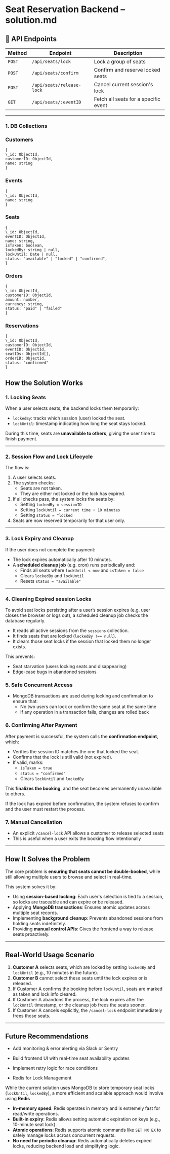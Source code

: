 # Seat Reservation Backend – solution.md

## 📘 API Endpoints

| Method | Endpoint                  | Description                          |
| ------ | ------------------------- | ------------------------------------ |
| `POST` | `/api/seats/lock`         | Lock a group of seats                |
| `POST` | `/api/seats/confirm`      | Confirm and reserve locked seats     |
| `POST` | `/api/seats/release-lock` | Cancel current session's lock        |
| `GET`  | `/api/seats/:eventID`     | Fetch all seats for a specific event |

---

### 1. DB Collections

### Customers

    {
    \_id: ObjectId,
    customerID: ObjectId,
    name: string
    }

### Events

    {
    \_id: ObjectId,
    name: string
    }

### Seats

    {
    \_id: ObjectId,
    eventID: ObjectId,
    name: string,
    isTaken: boolean,
    lockedBy: string | null,
    lockUntil: Date | null,
    status: "available" | "locked" | "confirmed",
    }

### Orders

    {
    \_id: ObjectId,
    customerID: ObjectId,
    amount: number,
    currency: string,
    status: "paid" | "failed"
    }

### Reservations

    {
    \_id: ObjectId,
    customerID: ObjectId,
    eventID: ObjectId,
    seatIDs: ObjectId[],
    orderID: ObjectId,
    status: "confirmed"
    }

## How the Solution Works

### 1. Locking Seats

When a user selects seats, the backend locks them temporarily:

- `lockedBy`: tracks which session (user) locked the seat.
- `lockUntil`: timestamp indicating how long the seat stays locked.

During this time, seats are **unavailable to others**, giving the user time to finish payment.

---

### 2. Session Flow and Lock Lifecycle

The flow is:

1. A user selects seats.
2. The system checks:
   - Seats are not taken.
   - They are either not locked or the lock has expired.
3. If all checks pass, the system locks the seats by:
   - Setting `lockedBy = sessionID`
   - Setting `lockUntil = current time + 10 minutes`
   - Setting `status = "locked`
4. Seats are now reserved temporarily for that user only.

---

### 3. Lock Expiry and Cleanup

If the user does not complete the payment:

- The lock expires automatically after 10 minutes.
- A **scheduled cleanup job** (e.g. cron) runs periodically and:
  - Finds all seats where `lockUntil < now` and `isTaken = false`
  - Clears `lockedBy` and `lockUntil`
  - Resets `status = "available"`

---

### 4. Cleaning Expired session Locks

To avoid seat locks persisting after a user’s session expires (e.g. user closes the browser or logs out), a scheduled cleanup job checks the database regularly.

- It reads all active sessions from the `sessions` collection.
- It finds seats that are locked (`lockedBy !== null`).
- It clears those seat locks if the session that locked them no longer exists.

This prevents:

- Seat starvation (users locking seats and disappearing)
- Edge-case bugs in abandoned sessions

### 5. Safe Concurrent Access

- MongoDB transactions are used during locking and confirmation to ensure that:
  - No two users can lock or confirm the same seat at the same time
  - If any operation in a transaction fails, changes are rolled back

### 6. Confirming After Payment

After payment is successful, the system calls the **confirmation endpoint**, which:

- Verifies the session ID matches the one that locked the seat.
- Confirms that the lock is still valid (not expired).
- If valid, marks:
  - `isTaken = true`
  - `status = "confirmed"`
  - Clears `lockUntil` and `lockedBy`

This **finalizes the booking**, and the seat becomes permanently unavailable to others.

If the lock has expired before confirmation, the system refuses to confirm and the user must restart the process.

### 7. Manual Cancellation

- An explicit `/cancel-lock` API allows a customer to release selected seats
- This is useful when a user exits the booking flow intentionally

---

## How It Solves the Problem

The core problem is **ensuring that seats cannot be double-booked**, while still allowing multiple users to browse and select in real-time.

This system solves it by:

- Using **session-based locking**: Each user's selection is tied to a session, so locks are traceable and can expire or be released.
- Applying **MongoDB transactions**: Ensures atomic updates across multiple seat records.
- Implementing **background cleanup**: Prevents abandoned sessions from holding seats indefinitely.
- Providing **manual control APIs**: Gives the frontend a way to release seats proactively.

---

## Real-World Usage Scenario

1. **Customer A** selects seats, which are locked by setting `lockedBy` and `lockUntil` (e.g., 10 minutes in the future).
2. **Customer B** cannot select these seats until the lock expires or is released.
3. If Customer A confirms the booking before `lockUntil`, seats are marked as taken and lock info cleared.
4. If Customer A abandons the process, the lock expires after the `lockUntil` timestamp, or the cleanup job frees the seats sooner.
5. If Customer A cancels explicitly, the `/cancel-lock` endpoint immediately frees those seats.

---

## Future Recommendations

- Add monitoring & error alerting via Slack or Sentry
- Build frontend UI with real-time seat availability updates
- Implement retry logic for race conditions

- Redis for Lock Management

While the current solution uses MongoDB to store temporary seat locks (`lockUntil`, `lockedBy`), a more efficient and scalable approach would involve using **Redis**

- **In-memory speed**: Redis operates in memory and is extremely fast for read/write operations.
- **Built-in expiry**: Redis allows setting automatic expiration on keys (e.g., 10-minute seat lock).
- **Atomic operations**: Redis supports atomic commands like `SET NX EX` to safely manage locks across concurrent requests.
- **No need for periodic cleanup**: Redis automatically deletes expired locks, reducing backend load and simplifying logic.
